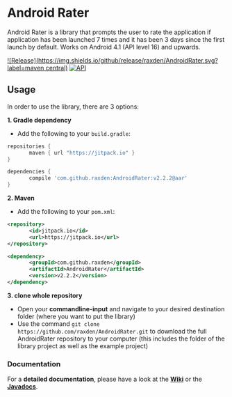Android Rater
==========

Android Rater is a library that prompts the user to rate the application if application has been launched 7 times and it has been 3 days since the first launch by default. Works on Android 4.1 (API level 16) and upwards.

[![Release](https://img.shields.io/github/release/raxden/AndroidRater.svg?label=maven central)](https://jitpack.io/#raxden/AndroidRater/) [![API](https://img.shields.io/badge/API-16%2B-green.svg?style=flat)](https://android-arsenal.com/api?level=16)

## Usage

In order to use the library, there are 3 options:

**1. Gradle dependency**

 - 	Add the following to your `build.gradle`:
 ```gradle
repositories {
	    maven { url "https://jitpack.io" }
}

dependencies {
	    compile 'com.github.raxden:AndroidRater:v2.2.2@aar'
}
```

**2. Maven**
- Add the following to your `pom.xml`:
 ```xml
<repository>
       	<id>jitpack.io</id>
	    <url>https://jitpack.io</url>
</repository>

<dependency>
	    <groupId>com.github.raxden</groupId>
	    <artifactId>AndroidRater</artifactId>
	    <version>v2.2.2</version>
</dependency>
```

**3. clone whole repository**
 - Open your **commandline-input** and navigate to your desired destination folder (where you want to put the library)
 - Use the command `git clone https://github.com/raxden/AndroidRater.git` to download the full AndroidRater repository to your computer (this includes the folder of the library project as well as the example project)

### Documentation 

For a **detailed documentation**, please have a look at the [**Wiki**](https://github.com/raxden/AndroidRater/wiki) or the [**Javadocs**](https://jitpack.io/com/github/raxden/AndroidRater/v2.2.2/javadoc/).
